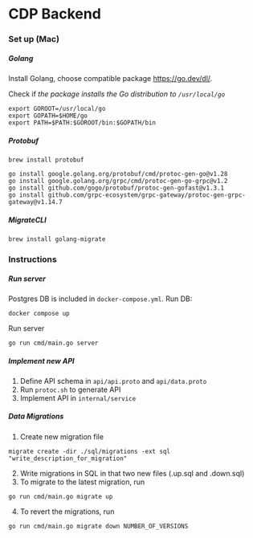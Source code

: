 # CDP Backend

### Set up (Mac)
##### Golang
Install Golang, choose compatible package https://go.dev/dl/.

Check if _the package installs the Go distribution to `/usr/local/go`_

```shell
export GOROOT=/usr/local/go
export GOPATH=$HOME/go
export PATH=$PATH:$GOROOT/bin:$GOPATH/bin
```
##### Protobuf
```shell
brew install protobuf
```

```shell
go install google.golang.org/protobuf/cmd/protoc-gen-go@v1.28 
go install google.golang.org/grpc/cmd/protoc-gen-go-grpc@v1.2 
go install github.com/gogo/protobuf/protoc-gen-gofast@v1.3.1
go install github.com/grpc-ecosystem/grpc-gateway/protoc-gen-grpc-gateway@v1.14.7
```

##### MigrateCLI
```shell
brew install golang-migrate
```

### Instructions

##### Run server
Postgres DB is included in `docker-compose.yml`. Run DB:
```shell
docker compose up
```
Run server
```shell
go run cmd/main.go server
```

##### Implement new API
1. Define API schema in `api/api.proto` and `api/data.proto`
2. Run `protoc.sh` to generate API 
3. Implement API in `internal/service`

##### Data Migrations
1. Create new migration file
```shell 
migrate create -dir ./sql/migrations -ext sql "write_description_for_migration" 
```
2. Write migrations in SQL in that two new files (.up.sql and .down.sql)
3. To migrate to the latest migration, run 
```shell
go run cmd/main.go migrate up
```
4. To revert the migrations, run 
```shell
go run cmd/main.go migrate down NUMBER_OF_VERSIONS
```

